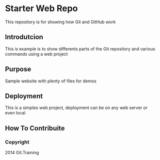 # Starter Web Repo

This repository is for showing how Git and GitHub work

## Introdutcion
This is example is to show differents parts of the Git repository and various commands using a web project

## Purpose

Sample website with plenty of files for demos

## Deployment

This is a simples web project, deployment can be on any web server or even local

## How To Contribuite

### Copyright

2014 Git.Training